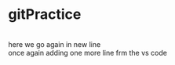 # gitPractice
<br >here we go again in new line </br>
once again
adding one more line frm the vs code
